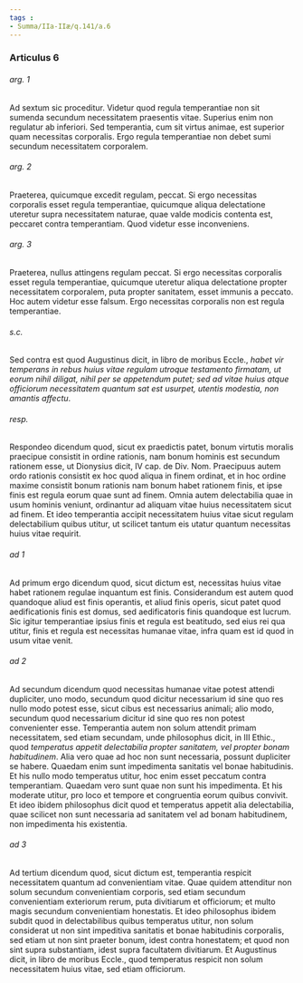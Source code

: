 ```yaml
---
tags : 
- Summa/IIa-IIæ/q.141/a.6
---
```


### Articulus 6

###### arg. 1
Ad sextum sic proceditur. Videtur quod regula temperantiae non sit sumenda secundum necessitatem praesentis vitae. Superius enim non regulatur ab inferiori. Sed temperantia, cum sit virtus animae, est superior quam necessitas corporalis. Ergo regula temperantiae non debet sumi secundum necessitatem corporalem.

###### arg. 2
Praeterea, quicumque excedit regulam, peccat. Si ergo necessitas corporalis esset regula temperantiae, quicumque aliqua delectatione uteretur supra necessitatem naturae, quae valde modicis contenta est, peccaret contra temperantiam. Quod videtur esse inconveniens.

###### arg. 3
Praeterea, nullus attingens regulam peccat. Si ergo necessitas corporalis esset regula temperantiae, quicumque uteretur aliqua delectatione propter necessitatem corporalem, puta propter sanitatem, esset immunis a peccato. Hoc autem videtur esse falsum. Ergo necessitas corporalis non est regula temperantiae.

###### s.c.
Sed contra est quod Augustinus dicit, in libro de moribus Eccle., *habet vir temperans in rebus huius vitae regulam utroque testamento firmatam, ut eorum nihil diligat, nihil per se appetendum putet; sed ad vitae huius atque officiorum necessitatem quantum sat est usurpet, utentis modestia, non amantis affectu*.

###### resp.
Respondeo dicendum quod, sicut ex praedictis patet, bonum virtutis moralis praecipue consistit in ordine rationis, nam bonum hominis est secundum rationem esse, ut Dionysius dicit, IV cap. de Div. Nom. Praecipuus autem ordo rationis consistit ex hoc quod aliqua in finem ordinat, et in hoc ordine maxime consistit bonum rationis nam bonum habet rationem finis, et ipse finis est regula eorum quae sunt ad finem. Omnia autem delectabilia quae in usum hominis veniunt, ordinantur ad aliquam vitae huius necessitatem sicut ad finem. Et ideo temperantia accipit necessitatem huius vitae sicut regulam delectabilium quibus utitur, ut scilicet tantum eis utatur quantum necessitas huius vitae requirit.

###### ad 1
Ad primum ergo dicendum quod, sicut dictum est, necessitas huius vitae habet rationem regulae inquantum est finis. Considerandum est autem quod quandoque aliud est finis operantis, et aliud finis operis, sicut patet quod aedificationis finis est domus, sed aedificatoris finis quandoque est lucrum. Sic igitur temperantiae ipsius finis et regula est beatitudo, sed eius rei qua utitur, finis et regula est necessitas humanae vitae, infra quam est id quod in usum vitae venit.

###### ad 2
Ad secundum dicendum quod necessitas humanae vitae potest attendi dupliciter, uno modo, secundum quod dicitur necessarium id sine quo res nullo modo potest esse, sicut cibus est necessarius animali; alio modo, secundum quod necessarium dicitur id sine quo res non potest convenienter esse. Temperantia autem non solum attendit primam necessitatem, sed etiam secundam, unde philosophus dicit, in III Ethic., quod *temperatus appetit delectabilia propter sanitatem, vel propter bonam habitudinem*. Alia vero quae ad hoc non sunt necessaria, possunt dupliciter se habere. Quaedam enim sunt impedimenta sanitatis vel bonae habitudinis. Et his nullo modo temperatus utitur, hoc enim esset peccatum contra temperantiam. Quaedam vero sunt quae non sunt his impedimenta. Et his moderate utitur, pro loco et tempore et congruentia eorum quibus convivit. Et ideo ibidem philosophus dicit quod et temperatus appetit alia delectabilia, quae scilicet non sunt necessaria ad sanitatem vel ad bonam habitudinem, non impedimenta his existentia.

###### ad 3
Ad tertium dicendum quod, sicut dictum est, temperantia respicit necessitatem quantum ad convenientiam vitae. Quae quidem attenditur non solum secundum convenientiam corporis, sed etiam secundum convenientiam exteriorum rerum, puta divitiarum et officiorum; et multo magis secundum convenientiam honestatis. Et ideo philosophus ibidem subdit quod in delectabilibus quibus temperatus utitur, non solum considerat ut non sint impeditiva sanitatis et bonae habitudinis corporalis, sed etiam ut non sint praeter bonum, idest contra honestatem; et quod non sint supra substantiam, idest supra facultatem divitiarum. Et Augustinus dicit, in libro de moribus Eccle., quod temperatus respicit non solum necessitatem huius vitae, sed etiam officiorum.

